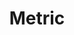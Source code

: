 ---
title: Metric
crosslinks:
- PointlessStories
- metric_units
- unitedkingdom
- ShitAmericansSay
- WTF
- MemeEconomy
---